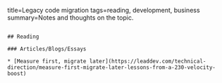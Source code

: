 title=Legacy code migration
tags=reading, development, business
summary=Notes and thoughts on the topic.
~~~~~~

## Reading

### Articles/Blogs/Essays

* [Measure first, migrate later](https://leaddev.com/technical-direction/measure-first-migrate-later-lessons-from-a-230-velocity-boost)
